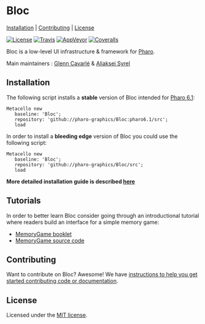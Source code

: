 # Bloc

[Installation](#installation) | [Contributing](#contributing) |  [License](#license)

[![License](https://img.shields.io/github/license/pharo-graphics/Bloc.svg?style=flat-square)][license]
[![Travis](https://img.shields.io/travis/pharo-graphics/Bloc.svg?style=flat-square)][travis]
[![AppVeyor](https://img.shields.io/appveyor/ci/pharo-graphics/Bloc.svg?style=flat-square)][appveyor]
[![Coveralls](https://img.shields.io/coveralls/pharo-graphics/Bloc.svg?style=flat-square)][coveralls]

Bloc is a low-level UI infrastructure & framework for [Pharo](http://pharo.org/).

Main maintainers : [Glenn Cavarlé](https://github.com/GlennCavarle) & [Aliaksei Syrel](https://github.com/syrel)

## Installation

The following script installs a **stable** version of Bloc intended for [Pharo 6.1](https://pharo.org/download):<br>

```smalltalk
Metacello new
   baseline: 'Bloc';
   repository: 'github://pharo-graphics/Bloc:pharo6.1/src';
   load
```

In order to install a **bleeding edge** version of Bloc you could use the following script:

```smalltalk
Metacello new
   baseline: 'Bloc';
   repository: 'github://pharo-graphics/Bloc/src';
   load
```

**More detailed installation guide is described [here](INSTALL.md)**

## Tutorials

In order to better learn Bloc consider going through an introductional tutorial where readers build an interface for a simple memory game:

 - [MemoryGame booklet](http://files.pharo.org/books-pdfs/booklet-Bloc/2017-11-09-memorygame.pdf)
 - [MemoryGame source code](https://github.com/pharo-graphics/Tutorials)

## Contributing

Want to contribute on Bloc? Awesome!
We have [instructions to help you get started contributing code or documentation][contributing].

## License

Licensed under the [MIT license][license].

[travis]: https://travis-ci.org/pharo-graphics/Bloc
[license]: ./LICENSE
[contributing]: ./CONTRIBUTING.md
[appveyor]: https://ci.appveyor.com/project/pharo-graphics/bloc
[coveralls]: https://coveralls.io/github/pharo-graphics/Bloc?branch=master

